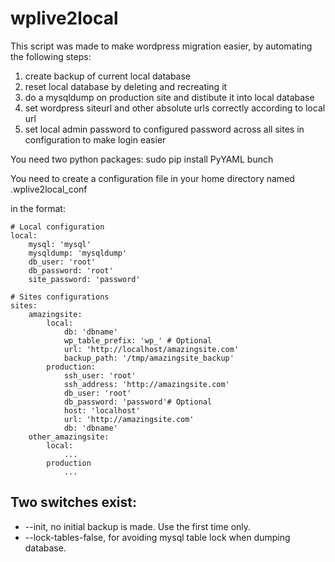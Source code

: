 # wplive2local
This script was made to make wordpress migration easier, by automating the
following steps:
1. create backup of current local database
2. reset local database by deleting and recreating it
3. do a mysqldump on production site and distibute it into local database
4. set wordpress siteurl and other absolute urls correctly according to local
  url
5. set local admin password to configured password across all sites in
  configuration to make login easier

You need two python packages:
sudo pip install PyYAML bunch

You need to create a configuration file in your home directory named
.wplive2local_conf

in the format:
```
# Local configuration
local:
    mysql: 'mysql'
    mysqldump: 'mysqldump'
    db_user: 'root'
    db_password: 'root'
    site_password: 'password'

# Sites configurations
sites:
    amazingsite:
        local:
            db: 'dbname'
            wp_table_prefix: 'wp_' # Optional
            url: 'http://localhost/amazingsite.com'
            backup_path: '/tmp/amazingsite_backup'
        production:
            ssh_user: 'root'
            ssh_address: 'http://amazingsite.com'
            db_user: 'root'
            db_password: 'password'# Optional
            host: 'localhost'
            url: 'http://amazingsite.com'
            db: 'dbname'
    other_amazingsite:
        local:
            ...
        production
            ...
```

## Two switches exist:
* --init, no initial backup is made. Use the first time only.
* --lock-tables-false, for avoiding mysql table lock when dumping database.
